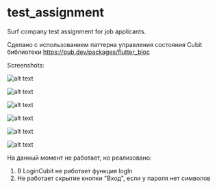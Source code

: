 # test_assignment

Surf company test assignment for job applicants.

Сделано с использованием паттерна управления состояния Cubit библиотеки https://pub.dev/packages/flutter_bloc

Screenshots:

![alt text](https://github.com/Nyanny/test_assignment/blob/master/screenshots/Screenshot_login_1.png)

![alt text](https://github.com/Nyanny/test_assignment/blob/master/screenshots/Screenshot_login_2.png)

![alt text](https://github.com/Nyanny/test_assignment/blob/master/screenshots/Screenshot_userslist_1.png)

![alt text](https://github.com/Nyanny/test_assignment/blob/master/screenshots/Screenshot_userslist_2.png)

![alt text](https://github.com/Nyanny/test_assignment/blob/master/screenshots/Screenshot_loading.png)

![alt text](https://github.com/Nyanny/test_assignment/blob/master/screenshots/Screenshot_error.png)

На данный момент не работает, но реализовано:
1. В LoginCubit не работает функция logIn
2. Не работает скрытие кнопки "Вход", если у пароля нет символов
